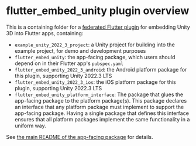 # flutter_embed_unity plugin overview

This is a containing folder for a [federated Flutter plugin](https://docs.flutter.dev/packages-and-plugins/developing-packages) for embedding Unity 3D into Flutter apps, containing:

- `example_unity_2022_3_project`: a Unity project for building into the example project, for demo and development purposes
- `flutter_embed_unity`: the app-facing package, which users should depend on in their Flutter app's `pubspec.yaml`
- `flutter_embed_unity_2022_3_android`: the Android platform package for this plugin, supporting Unity 2022.3 LTS
- `flutter_embed_unity_2022_3_ios`: the iOS platform package for this plugin, supporting Unity 2022.3 LTS
- `flutter_embed_unity_platform_interface`: The package that glues the app-facing package to the platform package(s). This package declares an interface that any platform package must implement to support the app-facing package. Having a single package that defines this interface ensures that all platform packages implement the same functionality in a uniform way.

See [the main README of the app-facing package](https://github.com/jamesncl/flutter_embed_unity/tree/main/flutter_embed_unity) for details.

